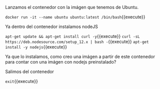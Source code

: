 Lanzamos el contenedor con la imágen que tenemos de Ubuntu.

`docker run -it --name ubuntu ubuntu:latest /bin/bash`{{execute}}

Ya dentro del contenedor instalamos nodeJS

`apt-get update && apt-get install curl -y`{{execute}}
`curl -sL https://deb.nodesource.com/setup_12.x | bash -`{{execute}}
`apt-get install -y nodejs`{{execute}}


Ya que lo instalamos, como creo una imágen a partir de este contenedor para contar con una imágen con nodejs preinstalado?

Salimos del contenedor

`exit`{{execute}}
